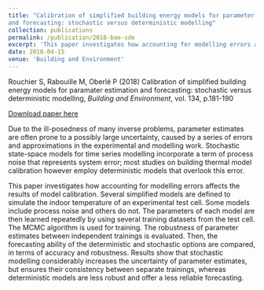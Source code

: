 ```yaml
---
title: "Calibration of simplified building energy models for parameter estimation
and forecasting: stochastic versus deterministic modelling"
collection: publications
permalink: /publication/2018-bae-sde
excerpt: 'This paper investigates how accounting for modelling errors affects the results of model calibration.'
date: 2018-04-15
venue: 'Building and Environment'
---
```


Rouchier S, Rabouille M, Oberlé P (2018) Calibration of simplified building energy models for paramater estimation and forecasting: stochastic versus deterministic modelling, *Building and Environment*, vol. 134, p.181-190

[Download paper here](http://srouchier.github.io/files/2018-bae-sde.pdf)

Due to the ill-posedness of many inverse problems, parameter estimates are often prone to a possibly large uncertainty, caused by a series of errors and approximations in the experimental and modelling work. Stochastic state-space models for time series modelling incorporate a term of process noise that represents system error; most studies on building thermal model calibration however employ deterministic models that overlook this error.

This paper investigates how accounting for modelling errors affects the results of model calibration. Several simplified models are defined to simulate the indoor temperature of an experimental test cell. Some models include process noise and others do not. The parameters of each model are then learned repeatedly by using
several training datasets from the test cell. The MCMC algorithm is used for training. The robustness of parameter estimates between independent trainings is evaluated. Then, the forecasting ability of the deterministic and stochastic options are compared, in terms of accuracy and robustness. Results show that stochastic modelling considerably increases the uncertainty of parameter estimates, but ensures their consistency between separate trainings, whereas deterministic models are less robust and offer a less reliable forecasting.
